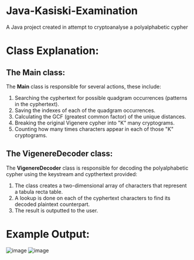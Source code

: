 # Java-Kasiski-Examination
A Java project created in attempt to cryptoanalyse a polyalphabetic cypher

# Class Explanation:
## The Main class:
The **Main** class is responsible for several actions, these include:
1. Searching the cyphertext for possible quadgram occurrences (patterns in the cyphertext).
2. Saving the indexes of each of the quadgram occurrences.
3. Calculating the GCF (greatest common factor) of the unique distances.
4. Breaking the original Vigenere cypher into "K" many cryptograms.
5. Counting how many times characters appear in each of those "K" cryptograms.

## The VigenereDecoder class:
The **VigenereDecoder** class is responsible for decoding the polyalphabetic cypher using the keystream and cypthertext provided:
1. The class creates a two-dimensional array of characters that represent a tabula recta table.
2. A lookup is done on each of the cyphertext characters to find its decoded plaintext counterpart.
3. The result is outputted to the user.

# Example Output:
![image](https://user-images.githubusercontent.com/60369890/138002019-1763d0f4-5000-4fec-93f5-440d171ad179.png)
![image](https://user-images.githubusercontent.com/60369890/138002044-8b909ab3-9b66-42b6-a1e1-512fd8bd1bb8.png)
